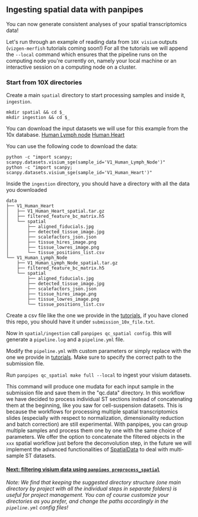 ## Ingesting spatial data with panpipes
You can now generate consistent analyses of your spatial transcriptomics data!

Let's run through an example of reading data from  `10X visium` outputs (`vizgen-merfish` tutorials coming soon!) 
For all the tutorials we will append the `--local` command which ensures that the pipeline runs on the computing node you're currently on, namely your local machine or an interactive session on a computing node on a cluster.

### Start from 10X directories

Create a main `spatial` directory to start processing samples and inside it, `ingestion`.

```
mkdir spatial && cd $_
mkdir ingestion && cd $_
```
You can download the input datasets we will use for this example from the 10x database.
[Human Lymph node](https://support.10xgenomics.com/spatial-gene-expression/datasets/1.0.0/V1_Human_Lymph_Node)
[Human Heart](https://www.10xgenomics.com/resources/datasets/human-heart-1-standard-1-0-0)

You can use the following code to download the data:
```
python -c "import scanpy; scanpy.datasets.visium_sge(sample_id='V1_Human_Lymph_Node')"
python -c "import scanpy; scanpy.datasets.visium_sge(sample_id='V1_Human_Heart')"

```

Inside the `ingestion` directory, you should have a directory with all the data you downloaded 

```
data
├── V1_Human_Heart
│   ├── V1_Human_Heart_spatial.tar.gz
│   ├── filtered_feature_bc_matrix.h5
│   └── spatial
│       ├── aligned_fiducials.jpg
│       ├── detected_tissue_image.jpg
│       ├── scalefactors_json.json
│       ├── tissue_hires_image.png
│       ├── tissue_lowres_image.png
│       └── tissue_positions_list.csv
└── V1_Human_Lymph_Node
    ├── V1_Human_Lymph_Node_spatial.tar.gz
    ├── filtered_feature_bc_matrix.h5
    └── spatial
        ├── aligned_fiducials.jpg
        ├── detected_tissue_image.jpg
        ├── scalefactors_json.json
        ├── tissue_hires_image.png
        ├── tissue_lowres_image.png
        └── tissue_positions_list.csv
```


Create a csv file like the one we provide in the [tutorials](https://github.com/DendrouLab/panpipes_reproducibility/tree/main/tutorials/ingesting_spatial_data), if you have cloned this repo, you should have it under `submission_10x_file.txt`.

Now in `spatial/ingestion` call `panpipes qc_spatial config`.
this will generate a `pipeline.log` and a `pipeline.yml` file.

Modify the `pipeline.yml` with custom parameters or simply replace with the one we provide in [tutorials](../ingesting_spatial_data/). Make sure to specify the correct path to the submission file.

Run `panpipes qc_spatial make full --local` to ingest your visium datasets.

This command will produce one mudata for each input sample in the submission file and save them in the "qc.data" directory. In this workflow we have decided to process individual ST sections instead of concatenating them at the beginning, like you saw for cell-suspension datasets. This is because the workflows for processing multiple spatial transcriptomics slides (especially with respect to normalization, dimensionality reduction and batch correction) are still experimental. With panpipes, you can group multiple samples and process them one by one with the same choice of parameters. We offer the option to concatenate the filtered objects in the `xxx` spatial workflow just before the deconvolution step, in the future we will implement the advanced functionalities of [SpatialData](https://spatialdata.scverse.org/en/latest/tutorials/notebooks/notebooks.html) to deal with multi-sample ST datasets.



#### [Next: filtering visium data using `panpipes preprocess_spatial`](../filtering_spatial_data/filtering_spatial_data_with_panpipes.md)


*Note: We find that keeping the suggested directory structure (one main directory by project with all the individual steps in separate folders) is useful for project management. You can of course customize your directories as you prefer, and change the paths accordingly in the `pipeline.yml` config files!*












